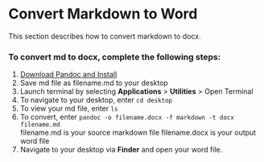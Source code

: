 # Convert Markdown to Word
This section describes how to convert markdown to docx. 

### To convert md to docx, complete the following steps:  

1. [Download Pandoc and Install](https://pandoc.org/installing.html)
1. Save md file as filename.md to your desktop 
1. Launch terminal by selecting **Applications** > **Utilities** > Open Terminal
1. To navigate to your desktop, enter `cd desktop`
1. To view your md file, enter `ls` 
1. To convert, enter `pandoc -o filename.docx -f markdown -t docx filename.md`  
    filename.md is your source markdown file 
    filename.docx is your output word file
1. Navigate to your desktop via **Finder** and open your word file.

 